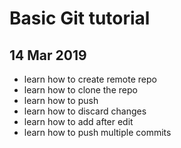 # Basic Git tutorial

## 14 Mar 2019

- learn how to create remote repo
- learn how to clone the repo
- learn how to push
- learn how to discard changes
- learn how to add after edit
- learn how to push multiple commits
